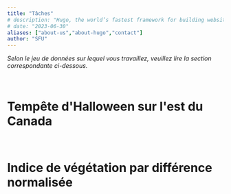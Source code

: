 ```yaml
---
title: "Tâches"
# description: "Hugo, the world’s fastest framework for building websites"
# date: "2023-06-30"
aliases: ["about-us","about-hugo","contact"]
author: "SFU"
---
```


*Selon le jeu de données sur lequel vous travaillez, veuillez lire la section correspondante ci-dessous.*

<br>

# Tempête d'Halloween sur l'est du Canada

<br>

# Indice de végétation par différence normalisée
